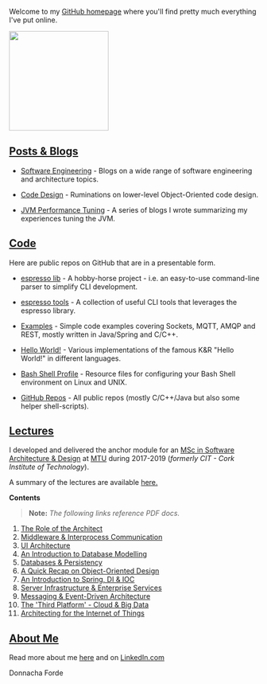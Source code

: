 

Welcome to my [GitHub homepage](https://donnachaforde.github.io) where you'll find pretty much everything I've put online. 

<img src="https://media.licdn.com/dms/image/C4E03AQHNpRCvTr_urQ/profile-displayphoto-shrink_200_200/0/1624951213749?e=1698278400&v=beta&t=EfuSoETTBJhTzcQvV84t0Bg9cp-r7EuNHXOUnjzfF-8" width="200" height="200" />








## [Posts & Blogs](https://donnachaforde.github.io/blogs+posts)

* [Software Engineering](./blogs%2Bposts/software-engineering) - Blogs on a wide range of software engineering and architecture topics. 

* [Code Design](./blogs%2Bposts/code-design) - Ruminations on lower-level Object-Oriented code design. 

* [JVM Performance Tuning](./blogs%2Bposts/jvm-performance-tuning) - A series of blogs I wrote summarizing my experiences tuning the JVM. 



## [Code](https://github.com/donnachaforde?tab=repositories&q=&type=public&language=&sort=) 
Here are public repos on GitHub that are in a presentable form.

* [espresso lib](https://github.com/donnachaforde/espresso) - A hobby-horse project - i.e. an easy-to-use command-line parser to simplify CLI development. 

* [espresso tools](https://github.com/donnachaforde/espresso-tools) - A collection of useful CLI tools that leverages the espresso library. 

* [Examples](https://github.com/donnachaforde?tab=repositories&q=example&type=public&language=&sort=) - Simple code examples covering Sockets, MQTT, AMQP and REST, mostly written in Java/Spring and C/C++.  

* [Hello World!](https://github.com/donnachaforde/example-hello-world) - Various implementations of the famous K&R "Hello World!" in different languages.

* [Bash Shell Profile](https://github.com/donnachaforde/unix-shell-config) - Resource files for configuring your Bash Shell environment on Linux and UNIX. 

* [GitHub Repos](https://github.com/donnachaforde) - All public repos (mostly C/C++/Java but also some helper shell-scripts).




## [Lectures](https://donnachaforde.github.io/lectures/)

 I developed and delivered the anchor module for an [MSc in Software Architecture & Design](https://www.mtu.ie/courses/crksade9/) at [MTU](https://www.mtu.ie/) during 2017-2019 (_formerly CIT - Cork Institute of Technology_).  
 
 A summary of the lectures are available [here.](./lectures/README.md)

**Contents**

 >**Note:**
_The following links reference PDF docs._

1. [The Role of the Architect](lectures/published/01%20-%20The%20Role%20of%20the%20Architect.pdf)
2. [Middleware & Interprocess Communication](lectures/published/02%20-%20Middleware%20%26%20Interprocess%20Communication.pdf)
3. [UI Architecture](lectures/published/03%20-%20UI%20Architecture.pdf)
4. [An Introduction to Database Modelling](lectures/published/04%20-%20An%20Introduction%20to%20Database%20Modelling.pdf)
5. [Databases & Persistency](lectures/published/05%20-%20Databases%20%26%20Persistency.pdf)
6. [A Quick Recap on Object-Oriented Design](lectures/published/06%20-%20A%20Quick%20Recap%20on%20Object-Oriented%20Design.pdf)
7. [An Introduction to Spring, DI & IOC](lectures/published/07%20-%20An%20Introduction%20to%20Spring%2C%20DI%20%26%20IOC.pdf) 
8. [Server Infrastructure & Enterprise Services](lectures/published/08%20-%20Server%20Infrastructure%20%26%20Enterprise%20Services.pdf)
9. [Messaging & Event-Driven Architecture](lectures/published/09%20-%20Messaging%20%26%20Event-Driven%20Architecture.pdf)
10. [The 'Third Platform' - Cloud & Big Data](lectures/published/10%20-%20The%20Third%20Platform%20-%20Cloud%20%26%20Big%20Data.pdf)
11. [Architecting for the Internet of Things](lectures/published/11%20-%20Architecting%20for%20the%20Internet%20of%20Things%20(IoT).pdf)




## [About Me](https://about.me/donnacha.forde)
Read more about me [here](about.md) and on [LinkedIn.com](https://www.linkedin.com/in/donnachaforde/)


Donnacha Forde


